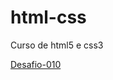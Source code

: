 # html-css
 Curso de html5 e css3

<a href= "https://guill3r-490.github.io/html-css/Desafios/Desafio-010/android.html" target="_blank">Desafio-010<a>
